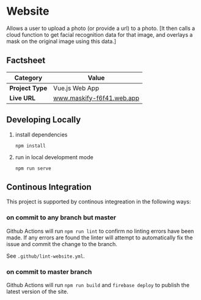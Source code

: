 # Website
Allows a user to upload a photo (or provide a url) to a photo. [It then calls a cloud function to get facial recognition data for that image, and overlays a mask on the original image using this data.]

## Factsheet
| **Category**            | **Value**                 |
|-------------------------|---------------------------|
| **Project Type**        | Vue.js Web App            |
| **Live URL**            | www.maskify-f6f41.web.app |

## Developing Locally
1. install dependencies
	```
	npm install
	```

2. run in local development mode
	```
	npm run serve
	```

## Continous Integration
This project is supported by continous integreation in the following ways:

### on commit to any branch but master
Github Actions will run `npm run lint` to confirm no linting errors have been made. If any errors are found the linter will attempt to automatically fix the issue and commit the change to the branch.

See `.github/lint-website.yml`.

### on commit to master branch
Github Actions will run `npm run build` and `firebase deploy` to publish the latest version of the site.